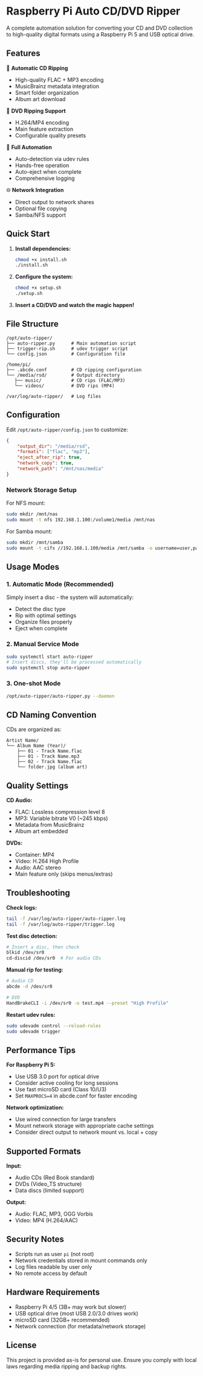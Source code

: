 # Raspberry Pi Auto CD/DVD Ripper

A complete automation solution for converting your CD and DVD collection to high-quality digital formats using a Raspberry Pi 5 and USB optical drive.

## Features

🎵 **Automatic CD Ripping**
- High-quality FLAC + MP3 encoding
- MusicBrainz metadata integration
- Smart folder organization
- Album art download

📀 **DVD Ripping Support**
- H.264/MP4 encoding
- Main feature extraction
- Configurable quality presets

🤖 **Full Automation**
- Auto-detection via udev rules
- Hands-free operation
- Auto-eject when complete
- Comprehensive logging

🌐 **Network Integration**
- Direct output to network shares
- Optional file copying
- Samba/NFS support

## Quick Start

1. **Install dependencies:**
   ```bash
   chmod +x install.sh
   ./install.sh
   ```

2. **Configure the system:**
   ```bash
   chmod +x setup.sh
   ./setup.sh
   ```

3. **Insert a CD/DVD and watch the magic happen!**

## File Structure

```
/opt/auto-ripper/
├── auto-ripper.py      # Main automation script
├── trigger-rip.sh      # udev trigger script
└── config.json         # Configuration file

/home/pi/
├── .abcde.conf         # CD ripping configuration
└── /media/rsd/         # Output directory
   ├── music/           # CD rips (FLAC/MP3)
   └── videos/          # DVD rips (MP4)

/var/log/auto-ripper/   # Log files
```

## Configuration

Edit `/opt/auto-ripper/config.json` to customize:

```json
{
    "output_dir": "/media/rsd",
    "formats": ["flac", "mp3"],
    "eject_after_rip": true,
    "network_copy": true,
    "network_path": "/mnt/nas/media"
}
```

### Network Storage Setup

For NFS mount:
```bash
sudo mkdir /mnt/nas
sudo mount -t nfs 192.168.1.100:/volume1/media /mnt/nas
```

For Samba mount:
```bash
sudo mkdir /mnt/samba
sudo mount -t cifs //192.168.1.100/media /mnt/samba -o username=user,password=pass
```

## Usage Modes

### 1. Automatic Mode (Recommended)
Simply insert a disc - the system will automatically:
- Detect the disc type
- Rip with optimal settings
- Organize files properly
- Eject when complete

### 2. Manual Service Mode
```bash
sudo systemctl start auto-ripper
# Insert discs, they'll be processed automatically
sudo systemctl stop auto-ripper
```

### 3. One-shot Mode
```bash
/opt/auto-ripper/auto-ripper.py --daemon
```

## CD Naming Convention

CDs are organized as:
```
Artist Name/
└── Album Name (Year)/
    ├── 01 - Track Name.flac
    ├── 01 - Track Name.mp3
    ├── 02 - Track Name.flac
    └── folder.jpg (album art)
```

## Quality Settings

**CD Audio:**
- FLAC: Lossless compression level 8
- MP3: Variable bitrate V0 (~245 kbps)
- Metadata from MusicBrainz
- Album art embedded

**DVDs:**
- Container: MP4
- Video: H.264 High Profile
- Audio: AAC stereo
- Main feature only (skips menus/extras)

## Troubleshooting

**Check logs:**
```bash
tail -f /var/log/auto-ripper/auto-ripper.log
tail -f /var/log/auto-ripper/trigger.log
```

**Test disc detection:**
```bash
# Insert a disc, then check
blkid /dev/sr0
cd-discid /dev/sr0  # For audio CDs
```

**Manual rip for testing:**
```bash
# Audio CD
abcde -d /dev/sr0

# DVD
HandBrakeCLI -i /dev/sr0 -o test.mp4 --preset "High Profile"
```

**Restart udev rules:**
```bash
sudo udevadm control --reload-rules
sudo udevadm trigger
```

## Performance Tips

**For Raspberry Pi 5:**
- Use USB 3.0 port for optical drive
- Consider active cooling for long sessions
- Use fast microSD card (Class 10/U3)
- Set `MAXPROCS=4` in abcde.conf for faster encoding

**Network optimization:**
- Use wired connection for large transfers
- Mount network storage with appropriate cache settings
- Consider direct output to network mount vs. local + copy

## Supported Formats

**Input:**
- Audio CDs (Red Book standard)
- DVDs (Video_TS structure)
- Data discs (limited support)

**Output:**
- Audio: FLAC, MP3, OGG Vorbis
- Video: MP4 (H.264/AAC)

## Security Notes

- Scripts run as user `pi` (not root)
- Network credentials stored in mount commands only
- Log files readable by user only
- No remote access by default

## Hardware Requirements

- Raspberry Pi 4/5 (3B+ may work but slower)
- USB optical drive (most USB 2.0/3.0 drives work)
- microSD card (32GB+ recommended)
- Network connection (for metadata/network storage)

## License

This project is provided as-is for personal use. Ensure you comply with local laws regarding media ripping and backup rights.
